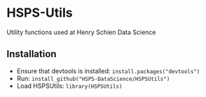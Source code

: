 # HSPS-Utils
Utility functions used at Henry Schien Data Science 

## Installation
* Ensure that devtools is installed: `install.packages("devtools")`
* Run: `install_github("HSPS-DataScience/HSPSUtils")` 
* Load HSPSUtils: `library(HSPSUtils)` 
